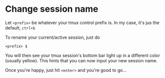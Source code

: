 # Change session name

Let `<prefix>` be whatever your tmux control prefix is. In my case, it's jus the default, `ctrl+b`

To rename your current/active session, just do

```
<prefix> $
```

You will then see your tmux session's bottom bar light up in a different color (usually yellow).
This hints that you can now input your new session name.

Once you're happy, just hit `<enter>` and you're good to go...


